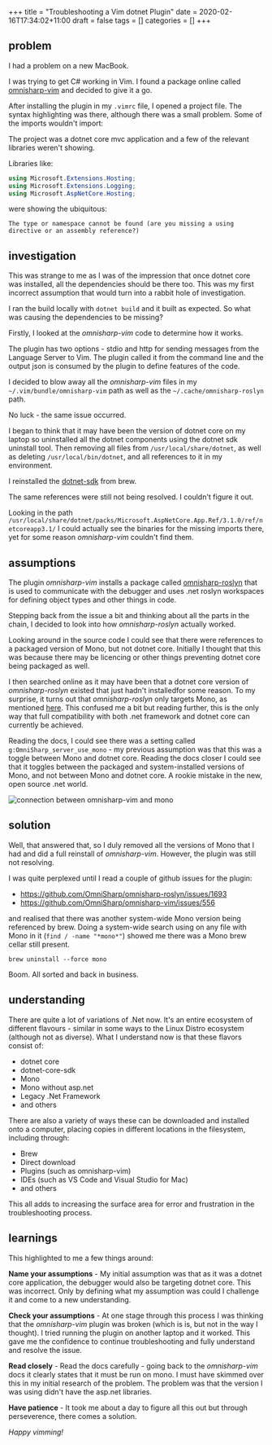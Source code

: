 +++
title = "Troubleshooting a Vim dotnet Plugin"
date = 2020-02-16T17:34:02+11:00
draft = false
tags = []
categories = []
+++

## problem

I had a problem on a new MacBook.

I was trying to get C# working in Vim. I found a package online called [omnisharp-vim](https://github.com/OmniSharp/omnisharp-vim) and decided to give it a go.

After installing the plugin in my `.vimrc` file, I opened a project file. The syntax highlighting was there, although there was a small problem. Some of the imports wouldn't import:

The project was a dotnet core mvc application and a few of the relevant libraries weren't showing.

Libraries like:

```csharp
using Microsoft.Extensions.Hosting;
using Microsoft.Extensions.Logging;
using Microsoft.AspNetCore.Hosting;
```

were showing the ubiquitous:

```
The type or namespace cannot be found (are you missing a using directive or an assembly reference?)
```

## investigation

This was strange to me as I was of the impression that once dotnet core was installed, all the dependencies should be there too. This was my first incorrect assumption that would turn into a rabbit hole of investigation.

I ran the build locally with `dotnet build` and it built as expected. So what was causing the dependencies to be missing?

Firstly, I looked at the *omnisharp-vim* code to determine how it works.

The plugin has two options - stdio and http for sending messages from the Language Server to Vim. The plugin called it from the command line and the output json is consumed by the plugin to define features of the code.

I decided to blow away all the *omnisharp-vim* files in my `~/.vim/bundle/omnisharp-vim` path as well as the `~/.cache/omnisharp-roslyn` path.

No luck - the same issue occurred.

I began to think that it may have been the version of dotnet core on my laptop so uninstalled all the dotnet components using the dotnet sdk uninstall tool. Then removing all files from `/usr/local/share/dotnet`, as well as deleting `/usr/local/bin/dotnet`, and all references to it in my environment.

I reinstalled the [dotnet-sdk](https://formulae.brew.sh/cask/dotnet-sdk) from brew.

The same references were still not being resolved. I couldn't figure it out.

Looking in the path `/usr/local/share/dotnet/packs/Microsoft.AspNetCore.App.Ref/3.1.0/ref/netcoreapp3.1/` I could actually see the binaries for the missing imports there, yet for some reason *omnisharp-vim* couldn't find them.

## assumptions

The plugin *omnisharp-vim* installs a package called [omnisharp-roslyn](https://github.com/OmniSharp/omnisharp-roslyn) that is used to communicate with the debugger and uses .net roslyn workspaces for defining object types and other things in code.

Stepping back from the issue a bit and thinking about all the parts in the chain, I decided to look into how *omnisharp-roslyn* actually worked.

Looking around in the source code I could see that there were references to a packaged version of Mono, but not dotnet core. Initially I thought that this was because there may be licencing or other things preventing dotnet core being packaged as well. 

I then searched online as it may have been that a dotnet core version of *omnisharp-roslyn* existed that just hadn't installedfor some reason. To my surprise, it turns out that *omnisharp-roslyn* only targets Mono, as mentioned [here](https://github.com/OmniSharp/omnisharp-roslyn/issues/1489).  This confused me a bit but reading further, this is the only way that full compatibility with both .net framework and dotnet core can currently be achieved.

Reading the docs, I could see there was a setting called `g:OmniSharp_server_use_mono` - my previous assumption was that this was a toggle between Mono and dotnet core.  Reading the docs closer I could see that it toggles between the packaged and system-installed versions of Mono, and not between Mono and dotnet core. A rookie mistake in the new, open source .net world.

![connection between omnisharp-vim and mono](https://blog.seso.io/img/omnisharp.png)

## solution

Well, that answered that, so I duly removed all the versions of Mono that I had and did a full reinstall of *omnisharp-vim*. However, the plugin  was still not resolving. 

I was quite perplexed until I read a couple of github issues for the plugin:

- https://github.com/OmniSharp/omnisharp-roslyn/issues/1693
- https://github.com/OmniSharp/omnisharp-vim/issues/556

and realised that there was another system-wide Mono version being referenced by brew. Doing a system-wide search using on any file with Mono in it (`find / -name "*mono*"`) showed me there was a Mono brew cellar still present.

```
brew uninstall --force mono
```

Boom. All sorted and back in business.

## understanding

There are quite a lot of variations of .Net now. It's an entire ecosystem of different flavours - similar in some ways to the Linux Distro ecosystem (although not as diverse). What I understand now is that these flavors consist of:

- dotnet core
- dotnet-core-sdk
- Mono
- Mono without asp.net
- Legacy .Net Framework
- and others

There are also a variety of ways these can be downloaded and installed onto a computer, placing copies in different locations in the filesystem, including through:

- Brew
- Direct download
- Plugins (such as omnisharp-vim)
- IDEs (such as VS Code and Visual Studio for Mac)
- and others

This all adds to increasing the surface area for error and frustration in the troubleshooting process.

## learnings

This highlighted to me a few things around:

__Name your assumptions__  - My initial assumption was that as it was a dotnet core application, the debugger would also be targeting dotnet core. This was incorrect. Only by defining what my assumption was could I challenge it and come to a new understanding.

__Check your assumptions__ - At one stage through this process I was thinking that the *omnisharp-vim* plugin was broken (which is is, but not in the way I thought). I tried running the plugin on another laptop and it worked. This gave me the confidence to continue troubleshooting and fully understand and resolve the issue.

__Read closely__ - Read the docs carefully - going back to the *omnisharp-vim* docs it clearly states that it must be run on mono. I must have skimmed over this in my initial research of the problem. The problem was that the version I was using didn't have the asp.net libraries.

__Have patience__ - It took me about a day to figure all this out but through perseverence, there comes a solution.

*Happy vimming!*
